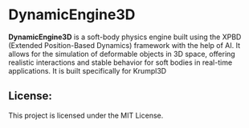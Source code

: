 # DynamicEngine3D

**DynamicEngine3D** is a soft-body physics engine built using the XPBD (Extended Position-Based Dynamics) framework with the help of AI. It allows for the simulation of deformable objects in 3D space, offering realistic interactions and stable behavior for soft bodies in real-time applications. It is built specifically for Krumpl3D

## License:
This project is licensed under the MIT License.
